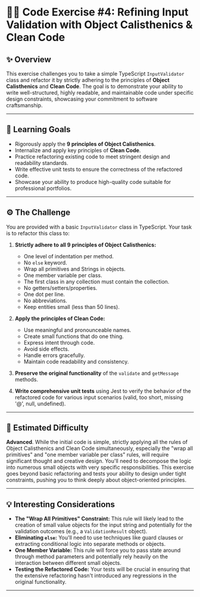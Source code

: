 # 🏋️‍♀️ Code Exercise #4: Refining Input Validation with Object Calisthenics & Clean Code

## ✨ Overview
This exercise challenges you to take a simple TypeScript `InputValidator` class and refactor it by strictly adhering to the principles of **Object Calisthenics** and **Clean Code**. The goal is to demonstrate your ability to write well-structured, highly readable, and maintainable code under specific design constraints, showcasing your commitment to software craftsmanship.

---

## 🎯 Learning Goals
- Rigorously apply the **9 principles of Object Calisthenics**.
- Internalize and apply key principles of **Clean Code**.
- Practice refactoring existing code to meet stringent design and readability standards.
- Write effective unit tests to ensure the correctness of the refactored code.
- Showcase your ability to produce high-quality code suitable for professional portfolios.

---

## ⚙️ The Challenge
You are provided with a basic `InputValidator` class in TypeScript. Your task is to refactor this class to:

1.  **Strictly adhere to all 9 principles of Object Calisthenics:**
    * One level of indentation per method.
    * No `else` keyword.
    * Wrap all primitives and Strings in objects.
    * One member variable per class.
    * The first class in any collection must contain the collection.
    * No getters/setters/properties.
    * One dot per line.
    * No abbreviations.
    * Keep entities small (less than 50 lines).

2.  **Apply the principles of Clean Code:**
    * Use meaningful and pronounceable names.
    * Create small functions that do one thing.
    * Express intent through code.
    * Avoid side effects.
    * Handle errors gracefully.
    * Maintain code readability and consistency.

3.  **Preserve the original functionality** of the `validate` and `getMessage` methods.

4.  **Write comprehensive unit tests** using Jest to verify the behavior of the refactored code for various input scenarios (valid, too short, missing '@', null, undefined).

---

## 🤯 Estimated Difficulty
**Advanced**. While the initial code is simple, strictly applying all the rules of Object Calisthenics and Clean Code simultaneously, especially the "wrap all primitives" and "one member variable per class" rules, will require significant thought and creative design. You'll need to decompose the logic into numerous small objects with very specific responsibilities. This exercise goes beyond basic refactoring and tests your ability to design under tight constraints, pushing you to think deeply about object-oriented principles.

---

## 💡 Interesting Considerations
- **The "Wrap All Primitives" Constraint:** This rule will likely lead to the creation of small value objects for the input string and potentially for the validation outcomes (e.g., a `ValidationResult` object).
- **Eliminating `else`:** You'll need to use techniques like guard clauses or extracting conditional logic into separate methods or objects.
- **One Member Variable:** This rule will force you to pass state around through method parameters and potentially rely heavily on the interaction between different small objects.
- **Testing the Refactored Code:** Your tests will be crucial in ensuring that the extensive refactoring hasn't introduced any regressions in the original functionality.

---